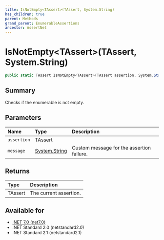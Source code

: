 ```yaml
---
title: IsNotEmpty<TAssert>(TAssert, System.String)
has_children: true
parent: Methods
grand_parent: EnumerableAssertions
ancestor: AssertNet
---
```

# IsNotEmpty&lt;TAssert&gt;(TAssert, System.String)

```csharp
public static TAssert IsNotEmpty<TAssert>(TAssert assertion, System.String message);
```

## Summary
Checks if the enumerable is not empty.

## Parameters
|Name|Type|Description|
|:-|:-|:-|
|`assertion`|TAssert||
|`message`|[System.String](https://learn.microsoft.com/en-us/dotnet/api/system.string)|Custom message for the assertion failure.|

## Returns
|Type|Description|
|:-|:-|
|TAssert|The current assertion.|

## Available for
- [.NET 7.0 (net7.0)](https://versionsof.net/core/7.0/)
- .NET Standard 2.0 (netstandard2.0)
- .NET Standard 2.1 (netstandard2.1)
